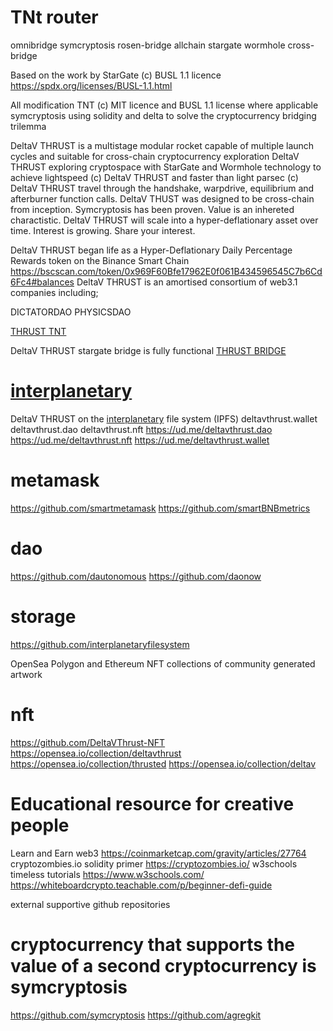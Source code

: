 # TNt router
omnibridge symcryptosis rosen-bridge allchain stargate wormhole cross-bridge

Based on the work by StarGate (c) BUSL 1.1 licence
https://spdx.org/licenses/BUSL-1.1.html

All modification TNT (c) MIT licence and BUSL 1.1 license where applicable
symcryptosis using solidity and delta to solve the cryptocurrency bridging trilemma

DeltaV THRUST is a multistage modular rocket capable of multiple launch cycles and suitable for cross-chain cryptocurrency exploration
DeltaV THRUST exploring cryptospace with StarGate and Wormhole technology to achieve lightspeed (c) DeltaV THRUST and faster than light parsec (c) DeltaV THRUST travel through the handshake, warpdrive, equilibrium and afterburner function calls. DeltaV THUST was designed to be cross-chain from inception. Symcryptosis has been proven. Value is an inhereted charactistic. DeltaV THRUST will scale into a hyper-deflationary asset over time. Interest is growing. Share your interest. 

DeltaV THRUST began life as a Hyper-Deflationary Daily Percentage Rewards token on the Binance Smart Chain
https://bscscan.com/token/0x969F60Bfe17962E0f061B434596545C7b6Cd6Fc4#balances
DeltaV THRUST is an amortised consortium of web3.1 companies including;

DICTATORDAO
PHYSICSDAO

<a href="https://tnt.exchange">THRUST TNT</a>

DeltaV THRUST stargate bridge is fully functional
<a href="https://bridge.tnt.exchange">THRUST BRIDGE</a>
# <a href="https://github.com/interplanetaryfilesytem">interplanetary</a>

DeltaV THRUST on the <a href="https://github.com/interplanetaryfilesytem">interplanetary</a> file system (IPFS)
deltavthrust.wallet
deltavthrust.dao
deltavthrust.nft
https://ud.me/deltavthrust.dao
https://ud.me/deltavthrust.nft
https://ud.me/deltavthrust.wallet

# metamask
https://github.com/smartmetamask
https://github.com/smartBNBmetrics
# dao
https://github.com/dautonomous
https://github.com/daonow

# storage
https://github.com/interplanetaryfilesystem

OpenSea Polygon and Ethereum NFT collections of community generated artwork
# nft
https://github.com/DeltaVThrust-NFT
https://opensea.io/collection/deltavthrust
https://opensea.io/collection/thrusted
https://opensea.io/collection/deltav

# Educational resource for creative people
Learn and Earn web3
https://coinmarketcap.com/gravity/articles/27764
cryptozombies.io solidity primer
https://cryptozombies.io/
w3schools timeless tutorials
https://www.w3schools.com/
https://whiteboardcrypto.teachable.com/p/beginner-defi-guide

external supportive github repositories
# cryptocurrency that supports the value of a second cryptocurrency is symcryptosis
https://github.com/symcryptosis
https://github.com/agregkit
